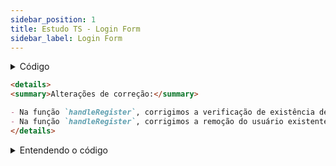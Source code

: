 ```yaml
---
sidebar_position: 1
title: Estudo TS - Login Form
sidebar_label: Login Form
---
```


<details>
<summary>Código</summary>
```javascript
import {
  Title,
  Paragraph,
  InputField,
  FormLabel,
  SubmitButton,
  RedSpan,
} from "../styles/form.styles";

// Componente
import React, { useState } from "react";

function generateToken() {
  // Gera um número aleatório de 16 dígitos
  return Math.random().toString(36).substring(2, 18);
}

const Form: React.FC = () => {
  const [username, setUsername] = useState("");
  const [password, setPassword] = useState("");
  const [formType, setFormType] = useState(0); // 0 é o login e 1 é o registro
  const [loggedIn, setLoggedIn] = useState(false); 

  const handleToggleForm = () => {
    setUsername(""); // Limpa o username ao alternar entre os formulários
    setPassword(""); // Limpa a senha ao alternar entre os formulários
    setFormType(formType === 0 ? 1 : 0);
  };

  const handleRegister = (e: { preventDefault: () => void }) => {
    e.preventDefault();

    const usernameToCreate = (document.getElementById(
      "createUser"
    ) as HTMLInputElement)?.value.trim(); // Remove espaços extras
    const passwordToCreate = (document.getElementById(
      "createPassword"
    ) as HTMLInputElement)?.value.trim(); // Remove espaços extras

    if (!usernameToCreate || !passwordToCreate) {
      alert("Por favor, preencha todos os campos.");
      return;
    }

    const existingUser = JSON.parse(
      localStorage.getItem(usernameToCreate) || "null"
    );
    if (existingUser) {
      alert("Este usuário já existe. Por favor, escolha outro nome de usuário.");
      return;
    }

    const token = generateToken();
    const newUser = {
      username: usernameToCreate,
      password: passwordToCreate,
      token: token
    };

    localStorage.setItem(usernameToCreate, JSON.stringify(newUser));
    alert("Registro bem-sucedido! Por favor, faça login.");
    handleToggleForm();
  };

  const handleLogin = (event: React.FormEvent) => {
    event.preventDefault();

    const usernameInput = (document.getElementById(
      "username"
    ) as HTMLInputElement)?.value.trim(); // Remove espaços extras
    const passwordInput = (document.getElementById(
      "password"
    ) as HTMLInputElement)?.value.trim(); // Remove espaços extras

    if (!usernameInput || !passwordInput) {
      alert("Por favor, preencha todos os campos.");
      return;
    }

    const storedUser = JSON.parse(
      localStorage.getItem(usernameInput) || "null"
    );
    if (storedUser && storedUser.password === passwordInput) {
      if (!storedUser.token) {
        const token = generateToken();
        storedUser.token = token;
        localStorage.setItem(usernameInput, JSON.stringify(storedUser));
      }
      localStorage.setItem('currentUser', JSON.stringify(storedUser));
      setLoggedIn(true);
      alert("Login bem-sucedido!");
    } else {
      alert("Usuário ou senha incorretos!");
    }
  };

  return (
    <form
      onSubmit={formType === 0 ? handleLogin : handleRegister}
      action=""
    >
      <Title htmlFor="username">
        {formType === 0 ? "Bem vindo(a) de volta!" : "Crie sua conta!"}
      </Title>
      <Paragraph>
        {formType === 0 ? "Acesse sua conta" : "Crie uma nova conta"}
      </Paragraph>
      <InputField
        id={formType === 0 ? "username" : "createUser"}
        placeholder={formType === 0 ? "Usuário" : "Crie seu Usuário"}
        value={username}
        onChange={(e: { target: { value: React.SetStateAction<string> } }) =>
          setUsername(e.target.value)
        }
      />
      <InputField
        id={formType === 0 ? "password" : "createPassword"}
        placeholder={formType === 0 ? "Senha" : "Crie sua Senha"}
        value={password}
        onChange={(e: { target: { value: React.SetStateAction<string> } }) =>
          setPassword(e.target.value)
        }
      />
      {formType === 0 ? (
        <div>
          <input type="checkbox" id="salvarLogin" />
          <FormLabel htmlFor="salvarLogin"> Salvar login</FormLabel>
        </div>
      ) : null}
      <SubmitButton
        type="submit"
        value={formType === 0 ? "Entrar" : "Registrar"}
      />
      <Paragraph $textAlign="center">
        {formType === 0 ? "Ainda não tem o login?" : "Já tem uma conta?"}
        <a href="#" onClick={handleToggleForm}>
          <RedSpan>{formType === 0 ? "Cadastre-se" : "Faça login"}</RedSpan>
        </a>
      </Paragraph>
    </form>
  );
};

export default Form;

```
</details>

<details>
<summary>Entendendo o código</summary>
```javascript
import {
  Title,
  Paragraph,
  InputField,
  FormLabel,
  SubmitButton,
  RedSpan,
} from "../styles/form.styles";
```

- Aqui estamos importando componentes estilizados do arquivo `form.styles`. Esses componentes estilizados são provavelmente estilos reutilizáveis para os elementos do formulário, como títulos, parágrafos, campos de entrada, botões, etc.

```javascript
import React, { useState } from "react";
```

- Importamos o React e a função `useState`. O React é a biblioteca fundamental para construir interfaces de usuário em React, e `useState` é um gancho que permite adicionar estado a componentes de função.

```javascript
function generateToken() {
  // Gera um número aleatório de 16 dígitos
  return Math.random().toString(36).substring(2, 18);
}
```

- Aqui temos uma função chamada `generateToken`, que gera um token aleatório de 16 caracteres. Esse token é usado para identificar usuários durante o processo de registro.

```javascript
const Form: React.FC = () => {
```

- Aqui declaramos um componente de função chamado `Form`. Ele é definido como um componente de função do React (`React.FC`).

```javascript
const [username, setUsername] = useState("");
const [password, setPassword] = useState("");
const [formType, setFormType] = useState(0);
```

- Estamos usando a função `useState` para definir três estados locais dentro do componente `Form`: `username`, `password` e `formType`. `useState` retorna um array com dois elementos: o estado atual e uma função para atualizar esse estado.

```javascript
const handleRegister = (e: { preventDefault: () => void }) => {
  e.preventDefault();

  const usernameToCreate = (document.getElementById(
    "createUser"
  ) as HTMLInputElement)?.value;
  const passwordToCreate = (document.getElementById(
    "createPassword"
  ) as HTMLInputElement)?.value;

  // Verifica se o usuário já existe
  const existingUser = JSON.parse(localStorage.getItem(usernameToCreate) || 'null');
  if (existingUser) {
    alert("Este usuário já existe. Por favor, escolha outro nome de usuário.");
  } else {
    // Cria um novo usuário
    const token = generateToken();
    const newUser = { username: usernameToCreate, password: passwordToCreate, token: token };
    localStorage.setItem(usernameToCreate, JSON.stringify(newUser));
    alert("Registro bem-sucedido! Por favor, faça login.");
  }
};
```

- `handleRegister` é uma função que lida com o registro de novos usuários. Ele é chamado quando o formulário de registro é enviado.
- Primeiro, ele impede o comportamento padrão do formulário de recarregar a página.
- Em seguida, obtém os valores dos campos de entrada `username` e `password` do formulário de registro.
- Verifica se já existe um usuário com o mesmo nome de usuário no armazenamento local (`localStorage`).
- Se o usuário já existir, exibe um alerta informando que o usuário já existe.
- Caso contrário, cria um novo usuário com um token gerado aleatoriamente e o armazena no `localStorage`.

```javascript
const handleLogin = (event: React.FormEvent) => {
  event.preventDefault();

  const usernameInput = (document.getElementById(
    "username"
  ) as HTMLInputElement)?.value;
  const passwordInput = (document.getElementById(
    "password"
  ) as HTMLInputElement)?.value;

  // Verifica se o usuário existe e se a senha coincide
  const storedUser = JSON.parse(localStorage.getItem(usernameInput) || 'null');
  if (storedUser && storedUser.password === passwordInput) {
    if (!storedUser.token) {
      // Se o token estiver vazio, cria um novo token
      const token = generateToken();
      storedUser.token = token;
      localStorage.setItem(usernameInput, JSON.stringify(storedUser));
    }
    alert("Login bem-sucedido!");
  } else {
    // Se o usuário ou senha estiverem incorretos, exibe um alerta
    alert("Usuário ou senha incorretos!");
  }
};
```

- `handleLogin` é uma função que lida com o processo de login. É chamado quando o formulário de login é enviado.
- Assim como `handleRegister`, primeiro ele impede o comportamento padrão do formulário.
- Em seguida, obtém os valores dos campos de entrada `username` e `password` do formulário de login.
- Verifica se existe um usuário com o nome de usuário fornecido no armazenamento local (`localStorage`) e se a senha corresponde à senha armazenada.
- Se o usuário existir e a senha estiver correta, verifica se o usuário já possui um token. Se não tiver, gera um novo token e o armazena.
- Exibe um alerta informando se o login foi bem-sucedido ou se houve algum erro.

```javascript
const handleToggleForm = () => {
  setFormType(formType === 0 ? 1 : 0);
};
```

- `handleToggleForm` é uma função que alterna entre os modos de login e registro. Quando chamada, altera o estado `formType` entre 0 e 1, alternando assim entre a exibição do formulário de login e o formulário de registro.

```javascript
return (
  <form
    onSubmit={formType === 0 ? handleLogin : handleRegister}
    action="/personagens"
  >
    {/* Componentes de título e parágrafo */}
    <Title htmlFor="username">
      {formType === 0 ? "Bem vindo(a) de volta!" : "Crie sua conta!"}
    </Title>
    <Paragraph>
      {formType === 0 ? "Acesse sua conta" : "Crie uma nova conta"}
    </Paragraph>

    {/* Campos de entrada para username e password */}
    <InputField
      id={formType === 0 ? "username" : "createUser"}
      placeholder={formType === 0 ? "Usuário" : "Crie seu Usuário"}
      value={username}
      onChange={(e: { target: { value: React.SetStateAction<string> } }) =>
        setUsername(e.target.value)
      }
    />
    <InputField
      id={formType === 0 ? "password" : "createPassword"}
      placeholder={formType === 0 ? "Senha" : "Crie sua Senha"}
      value={password}
      onChange={(e: { target: { value: React.SetStateAction<string> } }) =>
        setPassword(e.target.value)
      }
    />

    {/* Checkbox para salvar login (apenas para login) */}
    {formType === 0 ? (
      <div>
        <input type="checkbox ```javascript
      id="salvarLogin" />
        <FormLabel htmlFor="salvarLogin"> Salvar login</FormLabel>
      </div>
    ) : null}

    {/* Botão de envio do formulário */}
    <SubmitButton
      type="submit"
      value={formType === 0 ? "Entrar" : "Registrar"}
    />

    {/* Parágrafo para alternar entre login e registro */}
    <Paragraph $textAlign="center">
      {formType === 0 ? "Ainda não tem o login?" : "Já tem uma conta?"}
      <a href="#" onClick={handleToggleForm}>
        <RedSpan>{formType === 0 ? "Cadastre-se" : "Faça login"}</RedSpan>
      </a>
    </Paragraph>
  </form>
);
```

- Aqui é onde todo o formulário é renderizado.
- Dependendo do estado `formType`, ele decide se deve chamar a função `handleLogin` ou `handleRegister` quando o formulário é enviado.
- O conteúdo do formulário é dinâmico e muda com base em `formType`.
- Os valores dos campos de entrada (`username` e `password`) são controlados pelo estado do componente e atualizados usando a função `setUsername` e `setPassword`.
- Um checkbox para salvar o login é mostrado apenas no formulário de login.
- Um botão de envio é renderizado com base no `formType`.
- Um link para alternar entre login e registro é renderizado, com base em `formType`.

```javascript
export default Form;
```

- Finalmente, o componente `Form` é exportado como padrão para que possa ser importado e utilizado em outros arquivos.
</details>

```markdown
<details>
<summary>Alterações de correção:</summary>

- Na função `handleRegister`, corrigimos a verificação de existência de usuário. Agora, verificamos se já existe um usuário com o mesmo `username` no localStorage antes de tentar criar um novo usuário.
- Na função `handleRegister`, corrigimos a remoção do usuário existente. Agora, removemos a chave do localStorage usando o `username` do usuário existente.
</details>
```

<details>
<summary>Entendendo o código</summary>

```javascript
import {
  Title,
  Paragraph,
  InputField,
  FormLabel,
  SubmitButton,
  RedSpan,
} from "../styles/form.styles";
```

- Aqui estamos importando componentes estilizados do arquivo `form.styles`. Esses componentes estilizados são provavelmente estilos reutilizáveis para os elementos do formulário, como títulos, parágrafos, campos de entrada, botões, etc.

```javascript
import React, { useState } from "react";
```

- Importamos o React e a função `useState`. O React é a biblioteca fundamental para construir interfaces de usuário em React, e `useState` é um gancho que permite adicionar estado a componentes de função.

```javascript
function generateToken() {
  // Gera um número aleatório de 16 dígitos
  return Math.random().toString(36).substring(2, 18);
}
```

- Aqui temos uma função chamada `generateToken`, que gera um token aleatório de 16 caracteres. Esse token é usado para identificar usuários durante o processo de registro.

```javascript
const Form: React.FC = () => {
```

- Aqui declaramos um componente de função chamado `Form`. Ele é definido como um componente de função do React (`React.FC`).

```javascript
const [username, setUsername] = useState("");
const [password, setPassword] = useState("");
const [formType, setFormType] = useState(0);
```

- Estamos usando a função `useState` para definir três estados locais dentro do componente `Form`: `username`, `password` e `formType`. `useState` retorna um array com dois elementos: o estado atual e uma função para atualizar esse estado.

```javascript
const handleRegister = (e: { preventDefault: () => void }) => {
  e.preventDefault();

  const usernameToCreate = (document.getElementById(
    "createUser"
  ) as HTMLInputElement)?.value;
  const passwordToCreate = (document.getElementById(
    "createPassword"
  ) as HTMLInputElement)?.value;

  // Verifica se o usuário já existe
  const existingUser = JSON.parse(localStorage.getItem(usernameToCreate) || 'null');
  if (existingUser) {
    alert("Este usuário já existe. Por favor, escolha outro nome de usuário.");
  } else {
    // Cria um novo usuário
    const token = generateToken();
    const newUser = { username: usernameToCreate, password: passwordToCreate, token: token };
    localStorage.setItem(usernameToCreate, JSON.stringify(newUser));
    alert("Registro bem-sucedido! Por favor, faça login.");
  }
};
```
<details>
<summary>Alterações de correção:</summary>

- Na função `handleRegister`, corrigimos a verificação de existência de usuário. Agora, verificamos se já existe um usuário com o mesmo `username` no localStorage antes de tentar criar um novo usuário.
- Na função `handleRegister`, caso o usuario exista mas esteja vazio, acontece uma sobreposição
- Na função `handleRegister`, corrigimos a remoção do usuário existente. Agora, removemos a chave do localStorage usando o `username` do usuário existente.
</details>
